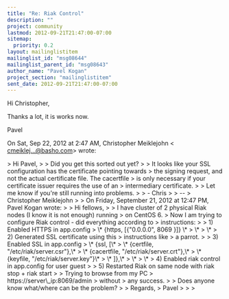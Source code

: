 ```yaml
---
title: "Re: Riak Control"
description: ""
project: community
lastmod: 2012-09-21T21:47:00-07:00
sitemap:
  priority: 0.2
layout: mailinglistitem
mailinglist_id: "msg08644"
mailinglist_parent_id: "msg08643"
author_name: "Pavel Kogan"
project_section: "mailinglistitem"
sent_date: 2012-09-21T21:47:00-07:00
---
```



Hi Christopher,

Thanks a lot, it is works now.

 Pavel

On Sat, Sep 22, 2012 at 2:47 AM, Christopher Meiklejohn &lt;
cmeiklej...@basho.com&gt; wrote:

&gt; Hi Pavel,
&gt;
&gt; Did you get this sorted out yet?
&gt;
&gt; It looks like your SSL configuration has the certificate pointing towards
&gt; the signing request, and not the actual certificate file. The cacertfile
&gt; is only necessary if your certificate issuer requires the use of an
&gt; intermediary certificate.
&gt;
&gt; Let me know if you're still running into problems.
&gt;
&gt; - Chris
&gt;
&gt; --
&gt; Christopher Meiklejohn
&gt;
&gt; On Friday, September 21, 2012 at 12:47 PM, Pavel Kogan wrote:
&gt;
&gt; Hi fellows,
&gt;
&gt; I have cluster of 2 physical Riak nodes (I know it is not enough) running
&gt; on CentOS 6.
&gt; Now I am trying to configure Riak control - did everything according to
&gt; instructions:
&gt;
&gt; 1) Enabled HTTPS in app.config
&gt; \\* {https, [{"0.0.0.0", 8069 }]} \\*
&gt; \\*
&gt; \\*
&gt; 2) Generated SSL certificate using this 
&gt; instructions like
&gt; a parrot.
&gt;
&gt; 3) Enabled SSL in app.config
&gt; \\* {ssl, [\\*
&gt; \\* {certfile, "/etc/riak/server.csr"},\\*
&gt; \\* {cacertfile, "/etc/riak/server.crt"},\\*
&gt; \\* {keyfile, "/etc/riak/server.key"}\\*
&gt; \\* ]},\\*
&gt; \\*
&gt; \\*
&gt; 4) Enabled riak control in app.config for user guest
&gt;
&gt; 5) Restarted Riak on same node with riak stop + riak start
&gt;
&gt; Trying to browse from my PC 
&gt; https://server\\_ip:8069/admin 
&gt; without
&gt; any success.
&gt;
&gt; Does anyone know what/where can be the problem?
&gt;
&gt; Regards,
&gt; Pavel
&gt;
&gt;
&gt;

